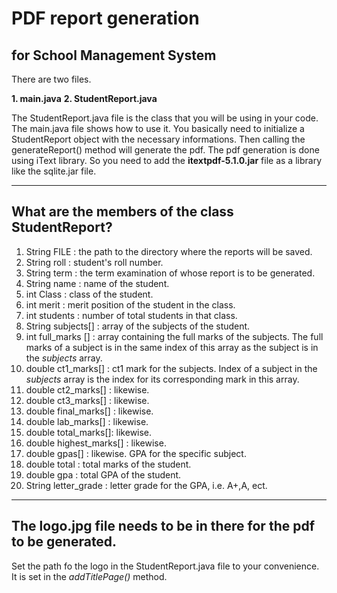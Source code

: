 # PDF report generation 
## for School Management System


There are two files.


**1. main.java**
**2. StudentReport.java**

The StudentReport.java file is the class that you will be using in your code. The main.java file shows how to use it.
You basically need to initialize a StudentReport object with the necessary informations. Then calling the generateReport() method will generate the pdf.
The pdf generation is done using iText library. So you need to add the **itextpdf-5.1.0.jar** file as a library like the sqlite.jar file.

***
## What are the members of the class StudentReport?

1. String FILE : the path to the directory where the reports will be saved.
2. String roll : student's roll number.
3. String term : the term examination of whose report is to be generated.
4. String name : name of the student.
5. int Class : class of the student.
6. int merit : merit position of the student in the class.
7. int students : number of total students in that class.
8. String subjects[] : array of the subjects of the student.
9. int full_marks [] : array containing the full marks of the subjects. The full marks of a subject is in the same index of this array as the subject is in the *subjects* array. 
10. double ct1_marks[] : ct1 mark for the subjects. Index of a subject in the *subjects* array is  the  index for its corresponding mark in this array.
11. double ct2_marks[] : likewise.
12. double ct3_marks[] : likewise.
13. double final_marks[] : likewise.
14. double lab_marks[] : likewise.
15. double total_marks[]: likewise.
16. double highest_marks[] : likewise.
17. double gpas[] : likewise. GPA for the specific subject.
18. double total : total marks of the student.
19. double gpa : total GPA of the student.
20. String letter_grade : letter grade for the GPA, i.e. A+,A, ect.

***
## The logo.jpg file needs to be in there for the pdf to be generated.
Set the path fo the logo in the StudentReport.java file to your convenience. It is set in the *addTitlePage()* method.


